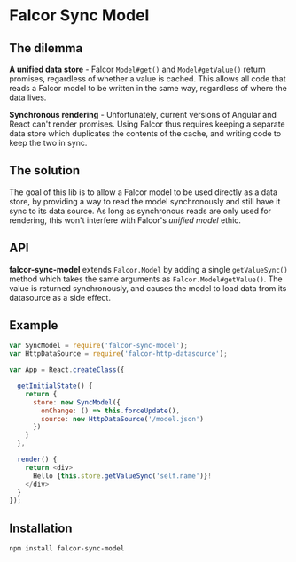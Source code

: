 # Falcor Sync Model

## The dilemma

**A unified data store** - Falcor `Model#get()` and `Model#getValue()` return promises, regardless of whether a value is cached. This allows all code that reads a Falcor model to be written in the same way, regardless of where the data lives.

**Synchronous rendering** - Unfortunately, current versions of Angular and React can't render promises. Using Falcor thus requires keeping a separate data store which duplicates the contents of the cache, and writing code to keep the two in sync.

## The solution

The goal of this lib is to allow a Falcor model to be used directly as a data store, by providing a way to read the model synchronously and still have it sync to its data source. As long as synchronous reads are only used for rendering, this won't interfere with Falcor's *unified model* ethic.

## API

**falcor-sync-model** extends `Falcor.Model` by adding a single `getValueSync()` method which takes the same arguments as `Falcor.Model#getValue()`. The value is returned synchronously, and causes the model to load data from its datasource as a side effect.

## Example

```js
var SyncModel = require('falcor-sync-model');
var HttpDataSource = require('falcor-http-datasource');

var App = React.createClass({

  getInitialState() {
    return {
      store: new SyncModel({
        onChange: () => this.forceUpdate(),
        source: new HttpDataSource('/model.json')
      })
    }
  },

  render() {
    return <div>
      Hello {this.store.getValueSync('self.name')}!
    </div>
  }
});
```

## Installation

```
npm install falcor-sync-model
```
